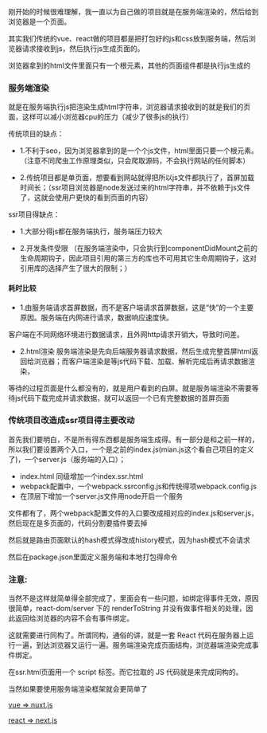 刚开始的时候很难理解，我一直以为自己做的项目就是在服务端渲染的，然后给到浏览器是一个页面。

其实我们传统的vue、react做的项目都是把打包好的js和css放到服务端，然后浏览器请求接收到js，然后执行js生成页面的。

浏览器拿到的html文件里面只有一个根元素，其他的页面组件都是执行js生成的

 ### 服务端渲染
 就是在服务端执行js把渲染生成html字符串，浏览器请求接收到的就是我们的页面，这样可以减小浏览器cpu的压力（减少了很多js的执行）

 传统项目的缺点：
 - 1.不利于seo，因为浏览器拿到的是一个个js文件，html里面只要一个根元素。（注意不同爬虫工作原理类似，只会爬取源码，不会执行网站的任何脚本）

 - 2.传统项目都是单页面，想要看到网站就得把所以js文件都执行了，首屏加载时间长；（ssr项目浏览器是node发送过来的html字符串，并不依赖于js文件了，这就会使用户更快的看到页面的内容）

 ssr项目得缺点：

 - 1.大部分得js都在服务端执行，服务端压力较大

 - 2.开发条件受限 （在服务端渲染中，只会执行到componentDidMount之前的生命周期钩子，因此项目引用的第三方的库也不可用其它生命周期钩子，这对引用库的选择产生了很大的限制；）
 
 #### 耗时比较

- 1.由服务端请求首屏数据，而不是客户端请求首屏数据，这是“快”的一个主要原因。服务端在内网进行请求，数据响应速度快。
 
 客户端在不同网络环境进行数据请求，且外网http请求开销大，导致时间差。 

- 2.html渲染
服务端渲染是先向后端服务器请求数据，然后生成完整首屏html返回给浏览器；而客户端渲染是等js代码下载、加载、解析完成后再请求数据渲染，

等待的过程页面是什么都没有的，就是用户看到的白屏。就是服务端渲染不需要等待js代码下载完成并请求数据，就可以返回一个已有完整数据的首屏页面

### 传统项目改造成ssr项目得主要改动

首先我们要明白，不是所有得东西都是服务端生成得。有一部分是和之前一样的，所以我们要设置两个入口，一个是之前的index.js(mian.js这个看自己项目的定义了)，一个server.js（服务端的入口）；

- index.html 同级增加一个index.ssr.html
- webpack配置中，一个webpack.ssrconfig.js和传统得项webpack.config.js
- 在顶层下增加一个server.js文件用node开启一个服务

文件都有了，两个webpack配置文件的入口要改成相对应的index.js和server.js，然后现在是多页面的，代码分割要插件要去掉

然后就是路由页面默认的hash模式得改成history模式，因为hash模式不会请求

然后在package.json里面定义服务端和本地打包得命令

### 注意:
当然不是这样就简单得全部完成了，里面会有一些问题，如绑定得事件无效，原因很简单，react-dom/server 下的 renderToString 并没有做事件相关的处理，因此返回给浏览器的内容不会有事件绑定。

这就需要进行同构了。所谓同构，通俗的讲，就是一套 React 代码在服务器上运行一遍，到达浏览器又运行一遍。服务端渲染完成页面结构，浏览器端渲染完成事件绑定。

在ssr.html页面用一个 script 标签。而它拉取的 JS 代码就是来完成同构的。


当然如果要使用服务端渲染框架就会更简单了 

[vue => nuxt.js](https://zh.nuxtjs.org/)  

[react => next.js](https://nextjs.frontendx.cn/)

